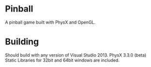 Pinball
=======

A pinball game built with PhysX and OpenGL.

Building
=======
Should build with any version of Visual Studio 2013. PhysX 3.3.0 (beta) Static Libraries for 32bit and 64bit windows are included.
